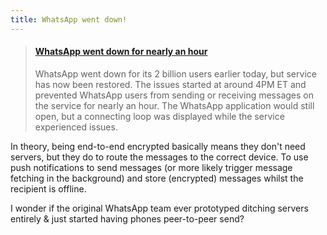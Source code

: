 ```yaml
---
title: WhatsApp went down!
---
```


<blockquote class="embedly-card"><h4><a href="https://www.theverge.com/2020/7/14/21324718/whatsapp-down-outage-issues">WhatsApp went down for nearly an hour</a></h4><p>WhatsApp went down for its 2 billion users earlier today, but service has now been restored. The issues started at around 4PM ET and prevented WhatsApp users from sending or receiving messages on the service for nearly an hour. The WhatsApp application would still open, but a connecting loop was displayed while the service experienced issues.</p></blockquote>

In theory, being end-to-end encrypted basically means they don't need servers, but they do to route the messages to the correct device. To use push notifications to send messages (or more likely trigger message fetching in the background) and store (encrypted) messages whilst the recipient is offline.

I wonder if the original WhatsApp team ever prototyped ditching servers entirely & just started having phones peer-to-peer send?
